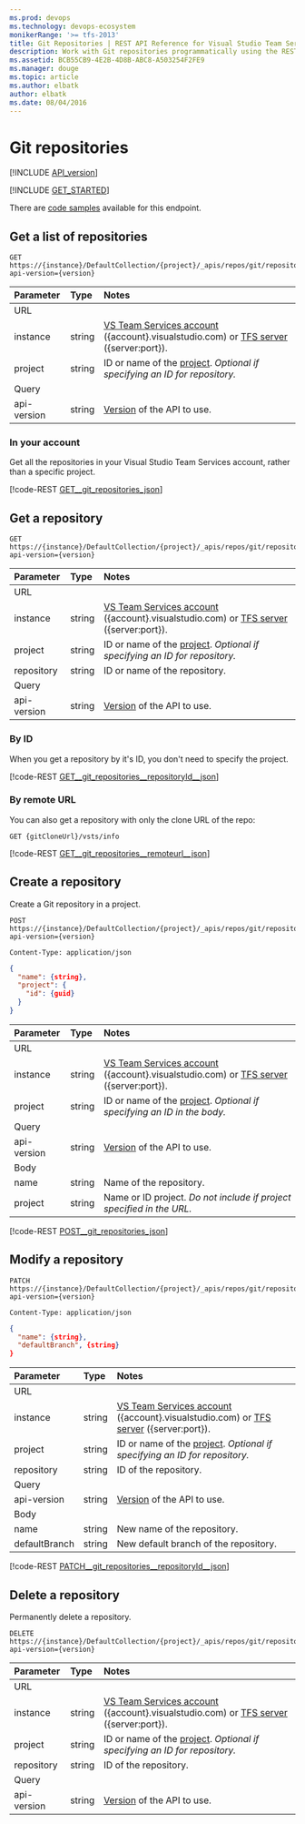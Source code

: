 ```yaml
---
ms.prod: devops
ms.technology: devops-ecosystem
monikerRange: '>= tfs-2013'
title: Git Repositories | REST API Reference for Visual Studio Team Services and Team Foundation Server
description: Work with Git repositories programmatically using the REST APIs for Visual Studio Team Services and Team Foundation Server.
ms.assetid: BCB55CB9-4E2B-4D8B-ABC8-A503254F2FE9
ms.manager: douge
ms.topic: article
ms.author: elbatk
author: elbatk
ms.date: 08/04/2016
---
```


# Git repositories
[!INCLUDE [API_version](../_data/version.md)]

[!INCLUDE [GET_STARTED](../_data/get-started.md)]

There are [code samples](https://github.com/Microsoft/vsts-dotnet-samples/blob/master/ClientLibrary/Snippets/Microsoft.TeamServices.Samples.Client/repos/git/RepositoriesSample.cs) available for this endpoint.


## Get a list of repositories

```no-highlight
GET https://{instance}/DefaultCollection/{project}/_apis/repos/git/repositories?api-version={version}
```

| Parameter         | Type   | Notes
|:------------------|:-------|:----------------------------------------------------------------------------------------------------------------------------
| URL
| instance          | string | [VS Team Services account](/vsts/integrate/get-started/rest/basics) ({account}.visualstudio.com) or [TFS server](/vsts/integrate/get-started/rest/basics) ({server:port}).
| project           | string | ID or name of the [project](../tfs/projects.md). *Optional if specifying an ID for repository.*
| Query
| api-version       | string | [Version](../../concepts/rest-api-versioning.md) of the API to use.

### In your account

Get all the repositories in your Visual Studio Team Services account, rather than a specific project.

[!code-REST [GET__git_repositories_json](./_data/repositories/GET__git_repositories.json)]

## Get a repository
<a name="inateamproject" />

```no-highlight
GET https://{instance}/DefaultCollection/{project}/_apis/repos/git/repositories/{repository}?api-version={version}
```

| Parameter  | Type   | Notes
|:-----------|:-------|:-------------------------------------------------------------------------------------------------------------
| URL
| instance   | string | [VS Team Services account](/vsts/integrate/get-started/rest/basics) ({account}.visualstudio.com) or [TFS server](/vsts/integrate/get-started/rest/basics) ({server:port}).
| project    | string | ID or name of the [project](../tfs/projects.md). *Optional if specifying an ID for repository.*
| repository | string | ID or name of the repository.
| Query
| api-version | string | [Version](../../concepts/rest-api-versioning.md) of the API to use.

### By ID
When you get a repository by it's ID, you don't need to specify the project.

[!code-REST [GET__git_repositories__repositoryId__json](./_data/repositories/GET__git_repositories__repositoryId_.json)]

### By remote URL
<a name="byremoteurl" />
You can also get a repository with only the clone URL of the repo:

```no-highlight
GET {gitCloneUrl}/vsts/info
```

[!code-REST [GET__git_repositories__remoteurl__json](./_data/repositories/GET__git_repositories__remoteurl.json)]

## Create a repository
<a name="createarepository" />

Create a Git repository in a project.

```no-highlight
POST https://{instance}/DefaultCollection/{project}/_apis/repos/git/repositories/?api-version={version}
```
```http
Content-Type: application/json
```
```json
{
  "name": {string},
  "project": {
    "id": {guid}
  }
}
```

| Parameter    | Type   | Notes
|:-------------|:-------|:-------------------------------------------------------------------------------------------------------------
| URL
| instance     | string | [VS Team Services account](/vsts/integrate/get-started/rest/basics) ({account}.visualstudio.com) or [TFS server](/vsts/integrate/get-started/rest/basics) ({server:port}).
| project        | string | ID or name of the [project](../tfs/projects.md). *Optional if specifying an ID in the body.*
| Query
| api-version  | string | [Version](../../concepts/rest-api-versioning.md) of the API to use.
| Body
| name         | string | Name of the repository.
| project      | string | Name or ID project. *Do not include if project specified in the URL.*

[!code-REST [POST__git_repositories_json](./_data/repositories/POST__git_repositories.json)]

## Modify a repository

```no-highlight
PATCH https://{instance}/DefaultCollection/{project}/_apis/repos/git/repositories/{repository}?api-version={version}
```
```http
Content-Type: application/json
```
```json
{
  "name": {string},
  "defaultBranch", {string}
}
```

| Parameter      | Type   | Notes
|:---------------|:-------|:-------------------------------------------------------------------------------------------------------------
| URL
| instance       | string | [VS Team Services account](/vsts/integrate/get-started/rest/basics) ({account}.visualstudio.com) or [TFS server](/vsts/integrate/get-started/rest/basics) ({server:port}).
| project        | string | ID or name of the [project](../tfs/projects.md). *Optional if specifying an ID for repository.*
| repository     | string | ID of the repository.
| Query
| api-version    | string | [Version](../../concepts/rest-api-versioning.md) of the API to use.
| Body
| name           | string | New name of the repository.
| defaultBranch  | string | New default branch of the repository.

[!code-REST [PATCH__git_repositories__repositoryId__json](./_data/repositories/PATCH__git_repositories__repositoryId_.json)]

## Delete a repository
<a name="deletearepository" />

Permanently delete a repository. 

```no-highlight
DELETE https://{instance}/DefaultCollection/{project}/_apis/repos/git/repositories/{repository}?api-version={version}
```

| Parameter  | Type   | Notes
|:-----------|:-------|:-------------------------------------------------------------------------------------------------------------
| URL
| instance   | string | [VS Team Services account](/vsts/integrate/get-started/rest/basics) ({account}.visualstudio.com) or [TFS server](/vsts/integrate/get-started/rest/basics) ({server:port}).
| project    | string | ID or name of the [project](../tfs/projects.md). *Optional if specifying an ID for repository.*
| repository | string | ID of the repository.
| Query
| api-version | string | [Version](../../concepts/rest-api-versioning.md) of the API to use.


